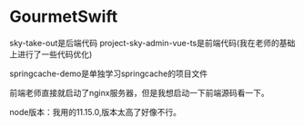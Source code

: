 # GourmetSwift

sky-take-out是后端代码
project-sky-admin-vue-ts是前端代码(我在老师的基础上进行了一些代码优化)

springcache-demo是单独学习springcache的项目文件


前端老师直接就启动了nginx服务器，但是我想启动一下前端源码看一下。

node版本：我用的11.15.0,版本太高了好像不行。
